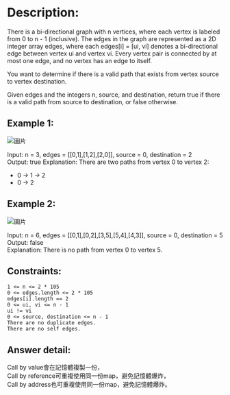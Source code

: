 # Description:  
There is a bi-directional graph with n vertices, where each vertex is labeled from 0 to n - 1 (inclusive). The edges in the graph are represented as a 2D   integer array edges, where each edges[i] = [ui, vi] denotes a bi-directional edge between vertex ui and vertex vi. Every vertex pair is connected by at most one edge, and no vertex has an edge to itself.  

You want to determine if there is a valid path that exists from vertex source to vertex destination.  

Given edges and the integers n, source, and destination, return true if there is a valid path from source to destination, or false otherwise.  

 

## Example 1:  
![圖片](https://user-images.githubusercontent.com/56119216/185924024-a3315113-20cf-4b4c-9e84-c9b82c30c608.png)  

Input: n = 3, edges = [[0,1],[1,2],[2,0]], source = 0, destination = 2  
Output: true
Explanation: There are two paths from vertex 0 to vertex 2:  
- 0 → 1 → 2  
- 0 → 2  

## Example 2:  
![圖片](https://user-images.githubusercontent.com/56119216/185924056-abb53548-26d3-496c-a6d7-59c07f8a8ac3.png)  

Input: n = 6, edges = [[0,1],[0,2],[3,5],[5,4],[4,3]], source = 0, destination = 5  
Output: false  
Explanation: There is no path from vertex 0 to vertex 5.  

 

## Constraints:  

    1 <= n <= 2 * 105  
    0 <= edges.length <= 2 * 105  
    edges[i].length == 2  
    0 <= ui, vi <= n - 1  
    ui != vi  
    0 <= source, destination <= n - 1  
    There are no duplicate edges.  
    There are no self edges.  

## Answer detail:   

Call by value會在記憶體複製一份，  
Call by reference可重複使用同一份map，避免記憶體爆炸，  
Call by address也可重複使用同一份map，避免記憶體爆炸。   
